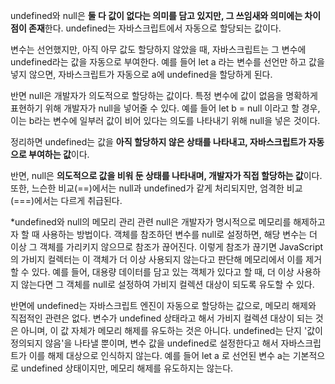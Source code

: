 undefined와 null은 <strong>둘 다 값이 없다는 의미를 담고 있지만, 그 쓰임새와 의미에는 차이점이 존재</strong>한다. undefined는 자바스크립트에서 자동으로 할당되는 값이다.

변수는 선언했지만, 아직 아무 값도 할당하지 않았을 때, 자바스크립트는 그 변수에 undefined라는 값을 자동으로 부여한다. 예를 들어 let a 라는 변수를 선언만 하고 값을 넣지 않으면, 자바스크립트가 자동으로 a에 undefined을 할당하게 된다.

반면 null은 개발자가 의도적으로 할당하는 값이다. 특정 변수에 값이 없음을 명확하게 표현하기 위해 개발자가 null을 넣어줄 수 있다. 예를 들어 let b = null 이라고 할 경우, 이는 b라는 변수에 일부러 값이 비어 있다는 의도를 나타내기 위해 null을 넣은 것이다.

정리하면 undefined는 값을 <strong>아직 할당하지 않은 상태를 나타내고, 자바스크립트가 자동으로 부여하는 값</strong>이다.

반면, null은 <strong>의도적으로 값을 비워 둔 상태를 나타내며, 개발자가 직접 할당하는 값</strong>이다.
또한, 느슨한 비교(==)에서는 null과 undefined가 같게 처리되지만, 엄격한 비교(===)에서는 다르게 취급된다.

*undefined와 null의 메모리 관리 관련
null은 개발자가 명시적으로 메모리를 해제하고자 할 때 사용하는 방법이다. 객체를 참조하던 변수를 null로 설정하면, 해당 변수는 더 이상 그 객체를 가리키지 않으므로 참조가 끊어진다.
이렇게 참조가 끊기면 JavaScript의 가비지 컬렉터는 이 객체가 더 이상 사용되지 않는다고 판단해 메모리에서 이를 제거할 수 있다. 예를 들어, 대용량 데이터를 담고 있는 객체가 있다고 할 때, 더 이상 사용하지 않는다면 그 객체를 null로 설정하여 가비지 컬렉션 대상이 되도록 유도할 수 있다.

반면에 undefined는 자바스크립트 엔진이 자동으로 할당하는 값으로, 메모리 해제와 직접적인 관련은 없다. 변수가 undefined 상태라고 해서 가비지 컬렉션 대상이 되는 것은 아니며, 이 값 자체가 메모리 해제를 유도하는 것은 아니다. undefined는 단지 '값이 정의되지 않음'을 나타낼 뿐이며, 변수 값을 undefined로 설정한다고 해서 자바스크립트가 이를 해제 대상으로 인식하지 않는다.
예를 들어 let a 로 선언된 변수 a는 기본적으로 undefined 상태이지만, 메모리 해제를 유도하지는 않는다.
